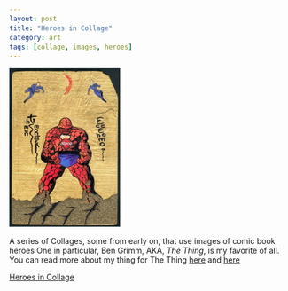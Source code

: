 ```yaml
---
layout: post
title: "Heroes in Collage"
category: art
tags: [collage, images, heroes]
---
```

[![Heroes](/assets/thing-icon.jpg)](http://sevendown.org/collage/heroes/)

A series of Collages, some from early on, that use images of comic book heroes One in particular, Ben Grimm, AKA, *The Thing*, is my favorite of all. You can read more about my thing for The Thing [here](http://dpmaddalena.github.io/20051018/thing-theology/) and [here](http://dpmaddalena.github.io/20080101/the-thing/)

<a href="http://sevendown.org/collage/heroes/" target="_blank">Heroes in Collage</a>


